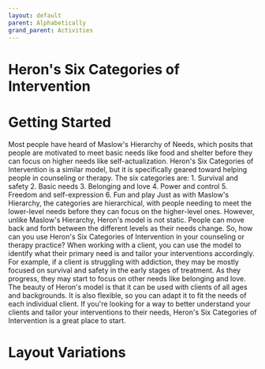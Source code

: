 ```yaml
---
layout: default
parent: Alphabetically
grand_parent: Activities
---
```


# Heron's Six Categories of Intervention

# Getting Started

Most people have heard of Maslow's Hierarchy of Needs, which posits that people are motivated to meet basic needs like food and shelter before they can focus on higher needs like self-actualization. Heron's Six Categories of Intervention is a similar model, but it is specifically geared toward helping people in counseling or therapy. The six categories are: 1. Survival and safety 2. Basic needs 3. Belonging and love 4. Power and control 5. Freedom and self-expression 6. Fun and play Just as with Maslow's Hierarchy, the categories are hierarchical, with people needing to meet the lower-level needs before they can focus on the higher-level ones. However, unlike Maslow's Hierarchy, Heron's model is not static. People can move back and forth between the different levels as their needs change. So, how can you use Heron's Six Categories of Intervention in your counseling or therapy practice? When working with a client, you can use the model to identify what their primary need is and tailor your interventions accordingly. For example, if a client is struggling with addiction, they may be mostly focused on survival and safety in the early stages of treatment. As they progress, they may start to focus on other needs like belonging and love. The beauty of Heron's model is that it can be used with clients of all ages and backgrounds. It is also flexible, so you can adapt it to fit the needs of each individual client. If you're looking for a way to better understand your clients and tailor your interventions to their needs, Heron's Six Categories of Intervention is a great place to start.

# Layout Variations

